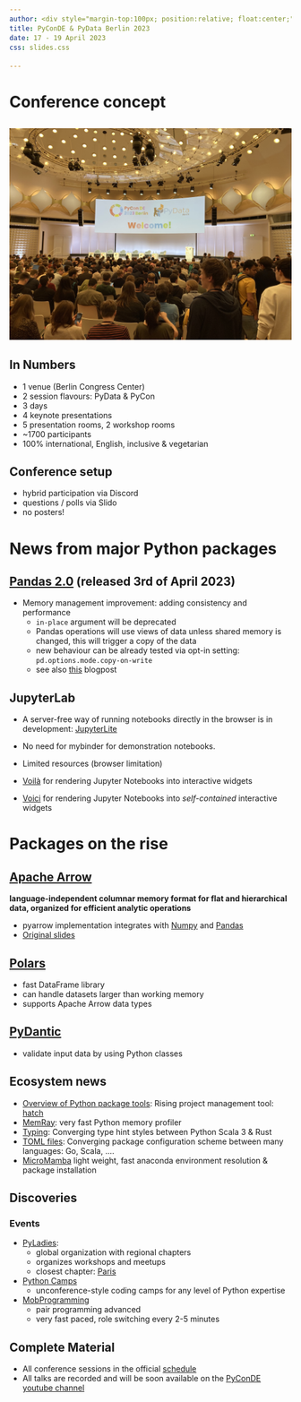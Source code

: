 ```yaml
---
author: <div style="margin-top:100px; position:relative; float:center;"> ![](material/PyConDe.jpg){height=400px .center} </div>
title: PyConDE & PyData Berlin 2023
date: 17 - 19 April 2023
css: slides.css

---
```


# Conference concept

##

![](material/pycon_venue.jpg)

## In Numbers
- 1 venue (Berlin Congress Center)
- 2 session flavours: PyData & PyCon
- 3 days
- 4 keynote presentations
- 5 presentation rooms, 2 workshop rooms
- ~1700 participants
- 100% international, English, inclusive & vegetarian

## Conference setup
- hybrid participation via Discord
- questions / polls via Slido
- no posters!

# News from major Python packages

## [Pandas 2.0](https://pretalx.com/pyconde-pydata-berlin-2023/talk/DB3KC7/) (released 3rd of April 2023)

- Memory management improvement: adding consistency and performance
  - `in-place` argument will be deprecated
  - Pandas operations will use views of data unless shared memory is changed, this will trigger a copy of the data
  - new behaviour can be already tested via opt-in setting: `pd.options.mode.copy-on-write`
  - see also [this](https://jorisvandenbossche.github.io/blog/2022/04/07/pandas-copy-views/) blogpost

## JupyterLab

- A server-free way of running notebooks directly in the browser is in development: [JupyterLite](https://pretalx.com/pyconde-pydata-berlin-2023/talk/FZY9VV/)
- No need for mybinder for demonstration notebooks.
- Limited resources (browser limitation)

- [Voilà](https://voila.readthedocs.io/en/stable/) for rendering Jupyter Notebooks into interactive widgets
- [Voici](https://pypi.org/project/voici/) for rendering Jupyter Notebooks into *self-contained* interactive widgets


# Packages on the rise

## [Apache Arrow](https://pretalx.com/pyconde-pydata-berlin-2023/talk/H7ZCWK/)

__language-independent columnar memory format for flat and hierarchical data, organized for efficient analytic operations__

- pyarrow implementation integrates with [Numpy](https://arrow.apache.org/docs/python/numpy.html) and [Pandas](https://arrow.apache.org/docs/python/pandas.html)
- [Original slides](https://jorisvandenbossche.github.io/talks/2023_PyDataBerlin_Arrow)

## [Polars](https://www.pola.rs/)

- fast DataFrame library
- can handle datasets larger than working memory
- supports Apache Arrow data types

## [PyDantic](https://pydantic.dev/)

- validate input data by using Python classes



## Ecosystem news

- [Overview of Python package tools](https://pretalx.com/pyconde-pydata-berlin-2023/talk/VBP3PE/): Rising project management tool:  [hatch](https://hatch.pypa.io)
- [MemRay](https://pypi.org/project/memray/): very fast Python memory profiler
- [Typing](https://docs.python.org/3/library/typing.html): Converging type hint styles between Python Scala 3 & Rust
- [TOML files](https://toml.io/en/): Converging package configuration scheme between many languages: Go, Scala, ....
- [MicroMamba](https://mamba.readthedocs.io/en/latest/user_guide/micromamba.html) light weight, fast anaconda environment resolution & package installation


## Discoveries
### Events
- [PyLadies](https://pyladies.com/):
  - global organization with regional chapters
  - organizes workshops and meetups
  - closest chapter: [Paris](https://pyladies.com/locations/paris/)
- [Python Camps](https://barcamps.eu/pyr2023/)
  - unconference-style coding camps for any level of Python expertise
- [MobProgramming](https://en.wikipedia.org/wiki/Mob_programming)
   - pair programming advanced
   - very fast paced, role switching every 2-5 minutes



## Complete Material
- All conference sessions in the official [schedule](https://pretalx.com/pyconde-pydata-berlin-2023/schedule/)
- All talks are recorded and will be soon available on the [PyConDE youtube channel](https://www.youtube.com/user/PyConDE)
